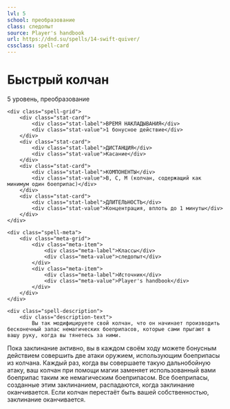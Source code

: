 ```yaml
---
lvl: 5
school: преобразование
class: следопыт
source: Player's handbook
url: https://dnd.su/spells/14-swift-quiver/
cssclass: spell-card
---
```


<div class="spell-container">
    <div class="spell-header">
        <h1 class="spell-name">Быстрый колчан</h1>
        <div class="spell-level">5 уровень, преобразование</div>
    </div>
    
    <div class="spell-grid">
        <div class="stat-card">
            <div class="stat-label">ВРЕМЯ НАКЛАДЫВАНИЯ</div>
            <div class="stat-value">1 бонусное действие</div>
        </div>
        <div class="stat-card">
            <div class="stat-label">ДИСТАНЦИЯ</div>
            <div class="stat-value">Касание</div>
        </div>
        <div class="stat-card">
            <div class="stat-label">КОМПОНЕНТЫ</div>
            <div class="stat-value">В, С, М (колчан, содержащий как минимум один боеприпас)</div>
        </div>
        <div class="stat-card">
            <div class="stat-label">ДЛИТЕЛЬНОСТЬ</div>
            <div class="stat-value">Концентрация, вплоть до 1 минуты</div>
        </div>
    </div>
    
    <div class="spell-meta">
        <div class="meta-grid">
            <div class="meta-item">
                <div class="meta-label">Классы</div>
                <div class="meta-value">следопыт</div>
            </div>
            <div class="meta-item">
                <div class="meta-label">Источник</div>
                <div class="meta-value">Player's handbook</div>
            </div>
        </div>
    </div>
    
    <div class="spell-description">
        <div class="description-text">
            Вы так модифицируете свой колчан, что он начинает производить бесконечный запас немагических боеприпасов, которые сами прыгают в вашу руку, когда вы тянетесь за ними.
Пока заклинание активно, вы в каждом своём ходу можете бонусным действием совершить две атаки оружием, использующим боеприпасы из колчана. Каждый раз, когда вы совершаете такую дальнобойную атаку, ваш колчан при помощи магии заменяет использованный вами боеприпас таким же немагическим боеприпасом. Все боеприпасы, созданные этим заклинанием, распадаются, когда заклинание оканчивается. Если колчан перестаёт быть вашей собственностью, заклинание оканчивается.
        </div>
    </div>
</div>